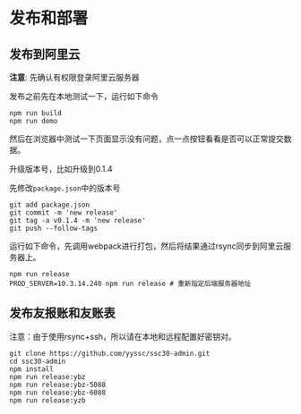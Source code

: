 # 发布和部署

## 发布到阿里云

**注意**: 先确认有权限登录阿里云服务器

发布之前先在本地测试一下，运行如下命令

```
npm run build
npm run demo
```

然后在浏览器中测试一下页面显示没有问题，点一点按钮看看是否可以正常提交数据。

升级版本号，比如升级到0.1.4

先修改`package.json`中的版本号

```
git add package.json
git commit -m 'new release'
git tag -a v0.1.4 -m 'new release'
git push --follow-tags
```

运行如下命令，先调用webpack进行打包，然后将结果通过rsync同步到阿里云服务器上。

```
npm run release
PROD_SERVER=10.3.14.240 npm run release # 重新指定后端服务器地址
```

## 发布友报账和友账表

注意：由于使用rsync+ssh，所以请在本地和远程配置好密钥对。

```
git clone https://github.com/yyssc/ssc30-admin.git
cd ssc30-admin
npm install
npm run release:ybz
npm run release:ybz-5088
npm run release:ybz-6088
npm run release:yzb
```
